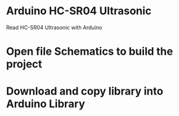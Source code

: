 # Arduino HC-SR04 Ultrasonic
Read HC-SR04 Ultrasonic with Arduino

# Open file Schematics to build the project

# Download and copy library into Arduino Library
